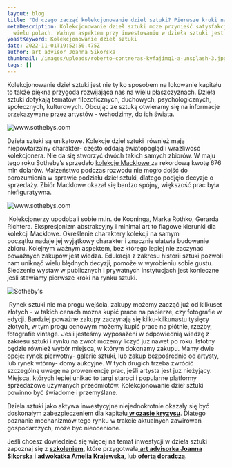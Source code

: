 ```yaml
---
layout: blog
title: "Od czego zacząć kolekcjonowanie dzieł sztuki? Pierwsze kroki na rynku sztuki "
metaDescription: Kolekcjonowanie dzieł sztuki może przynieść satysfakcję na
  wielu polach. Ważnym aspektem przy inwestowaniu w dzieła sztuki jest wiedza.
yoastKeyword: Kolekcjonowanie dzieł sztuki
date: 2022-11-01T19:52:50.475Z
author: art advisor Joanna Sikorska
thumbnail: /images/uploads/roberto-contreras-kyfajimq1-a-unsplash-3.jpg
tags: []
---
```

 Kolekcjonowanie dzieł sztuki jest nie tylko sposobem na lokowanie kapitału to także piękna przygoda rozwijająca nas na wielu płaszczyznach. Dzieła sztuki dotykają tematów filozoficznych, duchowych, psychologicznych, społecznych, kulturowych. Obcując ze sztuką otwieramy się na informacje przekazywane przez artystów - wchodzimy, do ich świata.

![www.sothebys.com ](/images/uploads/n5w4kn5ti5lw3lil4pt4x3nd4e.webp "Mark Rothko z kolekcji Macklowe ")

Dzieła sztuki są unikatowe. Kolekcje dzieł sztuki  również mają niepowtarzalny charakter- często oddają światopogląd i wrażliwość kolekcjonera. Nie da się stworzyć dwóch takich samych zbiorów. W maju tego roku Sotheby’s sprzedało [kolekcje Macklowe ](https://www.sothebys.com/en/digital-catalogues/the-macklowe-collection-2021)za rekordową kwotę 676 mln dolarów. Małżeństwo podczas rozwodu nie mogło dojść do porozumienia w sprawie podziału dzieł sztuki, dlatego podjęło decyzje o sprzedaży. Zbiór Macklowe okazał się bardzo spójny, większość prac była niefiguratywna.

![www.sothebys.com ](/images/uploads/macklowe-90.webp "praca Jacksona Pollocka z kolekcji Maclowe, licytowanej Sotheby's ")

 Kolekcjonerzy upodobali sobie m.in. de Kooninga, Marka Rothko, Gerarda Richtera. Ekspresjonizm abstrakcyjny i minimal art to flagowe kierunki dla kolekcji Macklowe. Określenie charaktery kolekcji na samym początku nadaje jej wyjątkowy charakter i znacznie ułatwia budowanie zbioru. Kolejnym ważnym aspektem, bez którego lepiej nie zaczynać poważnych zakupów jest wiedza. Edukacja z zakresu historii sztuki pozwoli nam uniknąć wielu błędnych decyzji, pomoże w wyrobieniu sobie gustu. Śledzenie wystaw w publicznych i prywatnych instytucjach jest konieczne jeśli stawiamy pierwsze kroki na rynku sztuki.

![Sotheby's ](/images/uploads/maclowe90.jpeg "Obraz Willema de Kooninga z kolekcji Macklowe")

 Rynek sztuki nie ma progu wejścia, zakupy możemy zacząć już od kilkuset złotych - w takich cenach można kupić prace na papierze, czy fotografie w edycji. Bardziej poważne zakupy zaczynają się kilku-kilkunastu tysięcy złotych, w tym progu cenowym możemy kupić prace na płótnie, rzeźby, fotografie vintage. Jeśli jesteśmy wyposażeni w odpowiednią wiedzę z zakresu sztuki i rynku na zwrot możemy liczyć już nawet po roku. Istotny będzie również wybór miejsca, w którym dokonamy zakupu. Mamy dwie opcje: rynek pierwotny- galerie sztuki, lub zakup bezpośrednio od artysty, lub rynek wtórny- domy aukcyjne. W tych drugich trzeba zwrócić  szczególną uwagę na proweniencję prac, jeśli artysta jest już nieżyjący. Miejsca, których lepiej unikać to targi staroci i popularne platformy sprzedażowe używanych przedmiotów. Kolekcjonowanie dzieł sztuki powinno być świadome i przemyślane. 

Dzieła sztuki jako aktywa inwestycyjne niejednokrotnie okazały się być doskonałym zabezpieczeniem dla kapitału[ **w czasie kryzysu**](https://www.artsgain.com/wp-content/uploads/2022/04/Art-Market-during-Crisis-Periods-vApril-2022.pdf). Dlatego poznanie mechanizmów tego rynku w trakcie aktualnych zawirowań gospodarczych, może być nieocenione. 

Jeśli chcesz dowiedzieć się więcej na temat inwestycji w dzieła sztuki zapoznaj się z **[szkoleniem](https://artdivision.pl/szkolenia/inwestowanie-w-dziela-sztuki)**, które przygotwała[ **art advisorka Joanna Sikorska** ](https://artdivision.pl/zespol/artadvisor-joannasikorska)i **[adwokatka Amelia Krajewska](https://artdivision.pl/zespol/adwokatka-ameliakrajewska)**, lub[ **ofertą doradczą**](https://artdivision.pl/oferta/art-advisory-doradztwo-inwestycyjne-z-zakresu-rynku-dziel-sztuki)**.**
